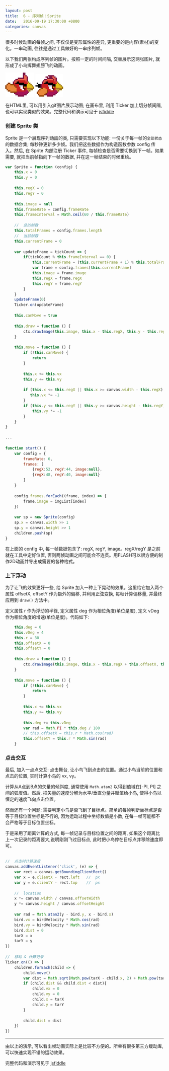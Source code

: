 ```yaml
---
layout: post
title:  6 - 序列帧：Sprite
date:   2016-09-19 17:30:00 +0800
categories: canvas
---
```


很多时候动画的每帧之间, 不仅仅是变形属性的差异, 更重要的是内容(素材)的变化。一串动画, 往往是通过工具做好的一串序列帧。

以下我们两张构成序列帧的图片。按照一定的时间间隔, 交替展示这两张图片, 就形成了小鸟挥舞翅膀飞的动画。

![](https://raw.githubusercontent.com/aprilandjan/aprilandjan.github.io/master/img/frame0.png) ![](https://raw.githubusercontent.com/aprilandjan/aprilandjan.github.io/master/img/frame1.png)

在HTML里, 可以用<img>引入gif图片展示动图; 在画布里, 利用 Ticker 加上切分帧间隔, 也可以实现类似的效果。完整代码和演示可见于 [jsfiddle](https://jsfiddle.net/aprilandjan/yrwyzrnv/)

### 创建 Sprite 类

Sprite 是一个展现序列动画的类, 只需要实现以下功能: 一份关于每一帧的`全部状态`的数据合集; 每秒钟更新多少帧。我们把这些数据作为构造函数参数 config 传入。然后, 在 Sprite 内部注册 Ticker 事件, 每帧检查是否需要切换到下一帧。如果需要, 就把当前帧指向下一帧的数据, 并在这一帧结束的时候重绘。

```javascript
var Sprite = function (config) {
    this.x = 0
    this.y = 0

    this.regX = 0
    this.regY = 0

    this.image = null
    this.frameRate = config.frameRate
    this.frameInterval = Math.ceil(60 / this.frameRate)

    //  总的帧数
    this.totalFrames = config.frames.length
    //  当前帧数
    this.currentFrame = 0

    var updateFrame = tickCount => {
        if(tickCount % this.frameInterval == 0) {
            this.currentFrame = (this.currentFrame + 1) % this.totalFrames
            var frame = config.frames[this.currentFrame]
            this.image = frame.image
            this.regX = frame.regX
            this.regY = frame.regY
        }
    }
    updateFrame(0)
    Ticker.on(updateFrame)

    this.canMove = true

    this.draw = function () {
        ctx.drawImage(this.image, this.x - this.regX, this.y - this.regY)
    }

    this.move = function () {
        if (!this.canMove) {
            return
        }

        this.x += this.vx
        this.y += this.vy

        if (this.x <= this.regX || this.x >= canvas.width - this.regX) {
           this.vx *= -1
        }
        if (this.y <= this.regY || this.y >= canvas.height - this.regY) {
            this.vy *= -1
        }
    }
}

...

function start() {
    var config = {
        frameRate: 6,
        frames: [
            {regX:52, regY:44, image:null},
            {regX:48, regY:40, image:null}
        ]
    }

    config.frames.forEach((frame, index) => {
        frame.image = imgList[index]
    })

    var sp = new Sprite(config)
    sp.x = canvas.width >> 1
    sp.y = canvas.height >> 1
    children.push(sp)
}
```

在上面的 config 中, 每一帧数据包含了: regX, regY, image。regX/regY 是之前就在工具中定好位置, 否则两帧动画之间可能会不连贯。用FLASH可以很方便的制作2D动画并导出成需要的各种格式。

### 上下浮动

为了让飞的效果更好一些, 给 Sprite 加入一种上下晃动的效果。这里给它加入两个属性 offsetX, offsetY 作为额外的偏移, 并利用正弦变换, 每帧计算偏移量, 并最终应用到 `draw()` 方法中。

定义属性 r 作为浮动的半径, 定义属性 deg 作为相位角度(单位是度), 定义 vDeg 作为相位角度的增速(单位是度)。代码如下:

```javascript
    this.deg = 0
    this.vDeg = 4
    this.r = 30
    this.offsetX = 0
    this.offsetY = 0

    this.draw = function () {
        ctx.drawImage(this.image, this.x - this.regX + this.offsetX, this.y - this.regY + this.offsetY)
    }

    this.move = function () {
        if (!this.canMove) {
            return
        }

        this.x += this.vx
        this.y += this.vy

        this.deg += this.vDeg
        var rad = Math.PI * this.deg / 180
        // this.offsetX = this.r * Math.cos(rad)
        this.offsetY = this.r * Math.sin(rad)
    }
```

### 点击交互

最后, 加入一点点交互: 点击舞台, 让小鸟飞到点击的位置。通过小鸟当前的位置和点击的位置, 实时计算小鸟的 vx, vy。

计算从A点到B点的矢量的倾斜度, 通常使用 `Math.atan2` 以得到值域在[-PI, PI] 之间的弧度值。然后, 把矢量的速度分解为水平/垂直分量并赋值给小鸟, 使得小鸟以恒定的速度飞向点击位置。

然而还有一个问题: 需要判定小鸟是否飞到了目标点。简单的每帧判断坐标点是否等于目标位置坐标是不行的, 因为运动过程中坐标数值是小数, 在每一帧可能都不会严格等于目标位置坐标。

于是采用了距离计算的方式, 每一帧记录与目标位置之间的距离, 如果这个距离比上一次记录的距离要大,说明刚刚飞过目标点, 此时把小鸟停在目标点并移除速度即可。

```javascript

//  点击时计算速度
canvas.addEventListener('click', (e) => {
    var rect = canvas.getBoundingClientRect()
    var x = e.clientX - rect.left   //  px
    var y = e.clientY - rect.top    //  px

    //  location
    x *= canvas.width / canvas.offsetWidth
    y *= canvas.height / canvas.offsetHeight

    var rad = Math.atan2(y - bird.y, x - bird.x)
    bird.vx = birdVelocity * Math.cos(rad)
    bird.vy = birdVelocity * Math.sin(rad)
    bird.dist = 0
    tarX = x
    tarY = y
})

//  移动 & 计算记录
Ticker.on(() => {
    children.forEach(child => {
        child.move()
        var dist = Math.sqrt(Math.pow(tarX - child.x, 2) + Math.pow(tarY - child.y, 2))
        if (child.dist && child.dist < dist){
            child.vx = 0
            child.vy = 0
            child.x = tarX
            child.y = tarY
        }

        child.dist = dist
    })
})
```

---

由以上的演示, 可以看出帧动画实际上是比较不方便的。所幸有很多第三方缓动库, 可以快速实现不错的运动效果。

完整代码和演示可见于 [jsfiddle](https://jsfiddle.net/aprilandjan/yrwyzrnv/)